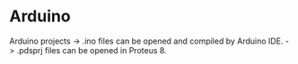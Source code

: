 # Arduino
Arduino projects
	-> .ino files can be opened and compiled by Arduino IDE.
	-> .pdsprj files can be opened in Proteus 8.
